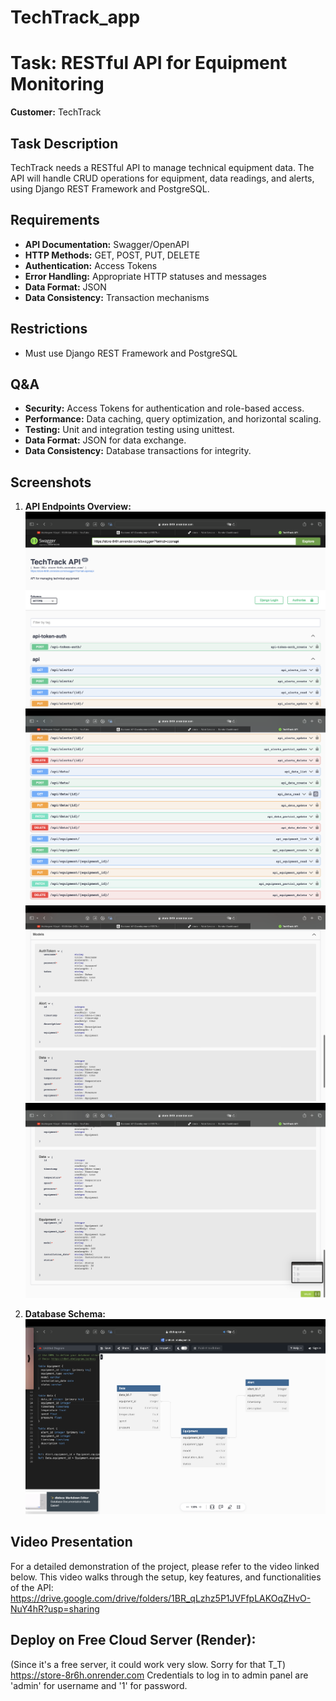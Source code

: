 # TechTrack_app
# Task: RESTful API for Equipment Monitoring

**Customer:** TechTrack

## Task Description

TechTrack needs a RESTful API to manage technical equipment data. The API will handle CRUD operations for equipment, data readings, and alerts, using Django REST Framework and PostgreSQL.

## Requirements

- **API Documentation:** Swagger/OpenAPI
- **HTTP Methods:** GET, POST, PUT, DELETE
- **Authentication:** Access Tokens
- **Error Handling:** Appropriate HTTP statuses and messages
- **Data Format:** JSON
- **Data Consistency:** Transaction mechanisms

## Restrictions

- Must use Django REST Framework and PostgreSQL

## Q&A

- **Security:** Access Tokens for authentication and role-based access.
- **Performance:** Data caching, query optimization, and horizontal scaling.
- **Testing:** Unit and integration testing using unittest.
- **Data Format:** JSON for data exchange.
- **Data Consistency:** Database transactions for integrity.

## Screenshots

1. **API Endpoints Overview:**
   ![API Endpoints Overview](/screenshots/Screenshot2024-05-20at03.13.04.png)
   ![API Endpoints Overview](/screenshots/Screenshot2024-05-20at03.13.14.png)
   ![API Endpoints Overview](/screenshots/Screenshot2024-05-20at03.13.26.png)
   ![API Endpoints Overview](/screenshots/Screenshot2024-05-20at03.13.29.png)

3. **Database Schema:**
   ![Database Schema](/screenshots/Screenshot2024-05-20at02.33.05.png)

## Video Presentation

For a detailed demonstration of the project, please refer to the video linked below. This video walks through the setup, key features, and functionalities of the API:
https://drive.google.com/drive/folders/1BR_qLzhz5P1JVFfpLAKOqZHvO-NuY4hR?usp=sharing

## Deploy on Free Cloud Server (Render):
(Since it's a free server, it could work very slow. Sorry for that T_T)
https://store-8r6h.onrender.com
Credentials to log in to admin panel are
'admin' for username and
'1' for password.
